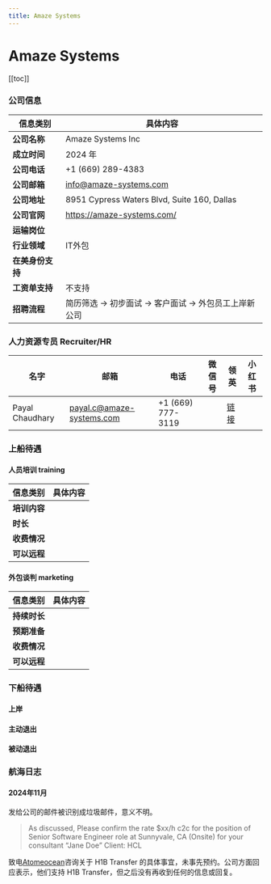 ```yaml
---
title: Amaze Systems
---
```

# Amaze Systems

[[toc]]

### 公司信息
| 信息类别       | 具体内容                                        |
|------------|---------------------------------------------|
| **公司名称**   | Amaze Systems Inc                           |
| **成立时间**   | 2024 年                                      |
| **公司电话**   | +1 (669) 289-4383                           |
| **公司邮箱**   | info@amaze-systems.com                      |
| **公司地址**   | 8951 Cypress Waters Blvd, Suite 160, Dallas |
| **公司官网**   | https://amaze-systems.com/                  |
| **运输岗位**   |        |
| **行业领域**   | IT外包                                        |
| **在美身份支持** |                                             |
| **工资单支持**  | 不支持             |
| **招聘流程**   | 简历筛选 → 初步面试 → 客户面试 → 外包员工上岸新公司              |

### 人力资源专员 Recruiter/HR


| **名字**          | **邮箱**      | **电话** | **微信号** | **领英**         | **小红书** |
|-----------------|---------------------------|----|-------|-------------|---------|
| Payal Chaudhary | payal.c@amaze-systems.com | +1 (669) 777-3119   | | [链接](https://www.linkedin.com/in/payal-chaudhary-2a9529161/) |  |

### 上船待遇

#### 人员培训 training


| 信息类别     | 具体内容 |
|----------|------|
| **培训内容** |      |
| **时长**   |      |
| **收费情况** |      |
| **可以远程** |      |

#### 外包谈判 marketing


| 信息类别     | 具体内容 |
|----------|------|
| **持续时长** |      |
| **预期准备** |      |
| **收费情况** |      |
| **可以远程** |      |

### 下船待遇

#### 上岸

#### 主动退出

#### 被动退出

### 航海日志

#### 2024年11月

发给公司的邮件被识别成垃圾邮件，意义不明。
> As discussed, Please confirm the rate $xx/h c2c for the position of Senior Software Engineer role at Sunnyvale, CA 
> (Onsite) for your consultant “Jane Doe”
Client: HCL


致电[Atomeocean](/zhHans/direct-hire-company/atomeocean.md)咨询关于 H1B Transfer 的具体事宜，未事先预约。公司方面回应表示，他们支持 H1B 
Transfer，但之后没有再收到任何的信息或回复。